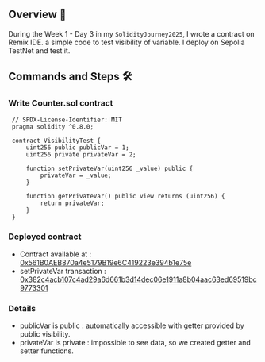 ## Overview 📝

During the Week 1 - Day 3 in my `SolidityJourney2025`, I wrote a contract on Remix IDE. a simple code to test visibility of variable.
I deploy on Sepolia TestNet and test it.

## Commands and Steps 🛠️

### Write Counter.sol contract

     // SPDX-License-Identifier: MIT
     pragma solidity ^0.8.0;

     contract VisibilityTest {
         uint256 public publicVar = 1;
         uint256 private privateVar = 2;

         function setPrivateVar(uint256 _value) public {
             privateVar = _value;
         }

         function getPrivateVar() public view returns (uint256) {
             return privateVar;
         }
     }

### Deployed contract

- Contract available at : [0x561B0AEB870a4e5179B19e6C419223e394b1e75e](https://sepolia.etherscan.io/address/0x561B0AEB870a4e5179B19e6C419223e394b1e75e)
- setPrivateVar transaction : [0x382c4acb107c4ad29a6d661b3d14dec06e1911a8b04aac63ed69519bc9773301](https://sepolia.etherscan.io/tx/0x382c4acb107c4ad29a6d661b3d14dec06e1911a8b04aac63ed69519bc9773301)

### Details

- publicVar is public : automatically accessible with getter provided by public visibility.
- privateVar is private : impossible to see data, so we created getter and setter functions.
